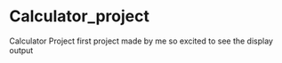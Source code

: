 # Calculator_project
Calculator Project first project made by me so excited to see the display output
